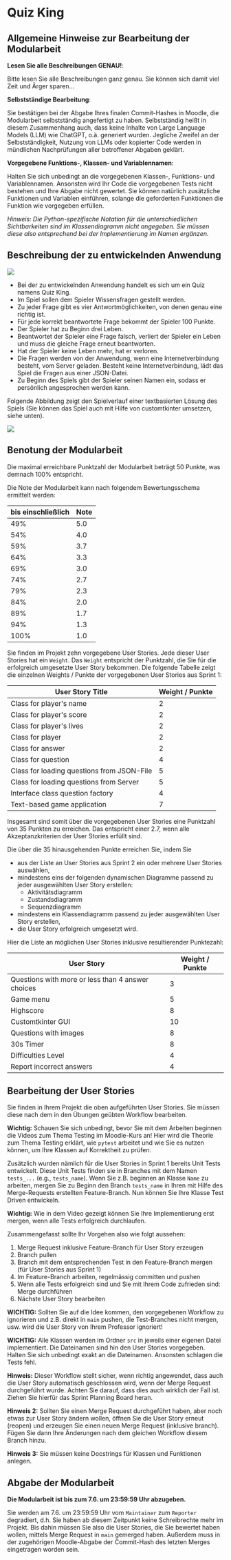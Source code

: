 
# Quiz King

## Allgemeine Hinweise zur Bearbeitung der Modularbeit

**Lesen Sie alle Beschreibungen GENAU!**:

Bitte lesen Sie alle Beschreibungen ganz genau. Sie können sich damit viel Zeit und Ärger sparen...

**Selbstständige Bearbeitung**: 

Sie bestätigen bei der Abgabe Ihres finalen Commit-Hashes in Moodle, die Modularbeit selbstständig angefertigt zu haben. 
Selbstständig heißt in diesem Zusammenhang auch, dass keine Inhalte von Large Language Models (LLM) wie ChatGPT, o.ä. generiert wurden. 
Jegliche Zweifel an der Selbstständigkeit, Nutzung von LLMs oder kopierter Code werden in mündlichen Nachprüfungen aller betroffener Abgaben geklärt.

**Vorgegebene Funktions-, Klassen- und Variablennamen**: 

Halten Sie sich unbedingt an die vorgegebenen Klassen-, Funktions- und Variablennamen. 
Ansonsten wird Ihr Code die vorgegebenen Tests nicht bestehen und Ihre Abgabe nicht gewertet.
Sie können natürlich zusätzliche Funktionen und Variablen einführen, solange die geforderten Funktionen die Funktion wie vorgegeben erfüllen. 

*Hinweis: Die Python-spezifische Notation für die unterschiedlichen Sichtbarkeiten sind im Klassendiagramm nicht angegeben. 
Sie müssen diese also entsprechend bei der Implementierung im Namen ergänzen.*

## Beschreibung der zu entwickelnden Anwendung

![](assets/logo.jpeg)

* Bei der zu entwickelnden Anwendung handelt es sich um ein Quiz namens Quiz King.
* Im Spiel sollen dem Spieler Wissensfragen gestellt werden.
* Zu jeder Frage gibt es vier Antwortmöglichkeiten, von denen genau eine richtig ist.
* Für jede korrekt beantwortete Frage bekommt der Spieler 100 Punkte.
* Der Spieler hat zu Beginn drei Leben.
* Beantwortet der Spieler eine Frage falsch, verliert der Spieler ein Leben und muss die gleiche Frage erneut beantworten.
* Hat der Spieler keine Leben mehr, hat er verloren.
* Die Fragen werden von der Anwendung, wenn eine Internetverbindung besteht, vom Server geladen. 
  Besteht keine Internetverbindung, lädt das Spiel die Fragen aus einer JSON-Datei.
* Zu Beginn des Spiels gibt der Spieler seinen Namen ein, sodass er persönlich angesprochen werden kann.

Folgende Abbildung zeigt den Spielverlauf einer textbasierten Lösung des Spiels (Sie können das Spiel auch mit Hilfe von customtkinter umsetzen, siehe unten).

![](images/gameplay_text_based.gif)


## Benotung der Modularbeit

Die maximal erreichbare Punktzahl der Modularbeit beträgt 50 Punkte, was demnach 100% entspricht.

Die Note der Modularbeit kann nach folgendem Bewertungsschema ermittelt werden:

| bis einschließlich | Note |
|--------------------|------|
| 49%                | 5.0  |
| 54%                | 4.0  |
| 59%                | 3.7  |
| 64%                | 3.3  |
| 69%                | 3.0  |
| 74%                | 2.7  |
| 79%                | 2.3  |
| 84%                | 2.0  |
| 89%                | 1.7  |
| 94%                | 1.3  |
| 100%               | 1.0  |

Sie finden im Projekt zehn vorgegebene User Stories. 
Jede dieser User Stories hat ein `Weight`. 
Das `Weight` entspricht der Punktzahl, die Sie für die erfolgreich umgesetzte User Story bekommen.
Die folgende Tabelle zeigt die einzelnen Weights / Punkte der vorgegebenen User Stories aus Sprint 1:

| User Story Title                           | Weight / Punkte |
|--------------------------------------------|-----------------|
| Class for player's name                    | 2               |
| Class for player's score                   | 2               |
| Class for player's lives                   | 2               |
| Class for player                           | 2               |
| Class for answer                           | 2               |
| Class for question                         | 4               |
| Class for loading questions from JSON-File | 5               |
| Class for loading questions from Server    | 5               |
| Interface class question factory           | 4               |
| Text-based game application                | 7               |

Insgesamt sind somit über die vorgegebenen User Stories eine Punktzahl von 35 Punkten zu erreichen. 
Das entspricht einer 2.7, wenn alle Akzeptanzkriterien der User Stories erfüllt sind.

Die über die 35 hinausgehenden Punkte erreichen Sie, indem Sie 

* aus der Liste an User Stories aus Sprint 2 ein oder mehrere User Stories auswählen,
* mindestens eins der folgenden dynamischen Diagramme passend zu jeder ausgewählten User Story erstellen:
  * Aktivitätsdiagramm
  * Zustandsdiagramm
  * Sequenzdiagramm
* mindestens ein Klassendiagramm passend zu jeder ausgewählten User Story erstellen,
* die User Story erfolgreich umgesetzt wird.

Hier die Liste an möglichen User Stories inklusive resultierender Punktezahl:

| User Story                                        | Weight / Punkte |
|---------------------------------------------------|-----------------|
| Questions with more or less than 4 answer choices | 3               |
| Game menu                                         | 5               |
| Highscore                                         | 8               |
| Customtkinter GUI                                 | 10              |
| Questions with images                             | 8               |
| 30s Timer                                         | 8               |
| Difficulties Level                                | 4               |
| Report incorrect answers                          | 4               |

## Bearbeitung der User Stories

Sie finden in Ihrem Projekt die oben aufgeführten User Stories.
Sie müssen diese nach dem in den Übungen geübten Workflow bearbeiten.

**Wichtig:** Schauen Sie sich unbedingt, bevor Sie mit dem Arbeiten beginnen die Videos zum Thema Testing im Moodle-Kurs an! 
Hier wird die Theorie zum Thema Testing erklärt, wie `pytest` arbeitet und wie Sie es nutzen können, um Ihre Klassen auf Korrektheit zu prüfen.

Zusätzlich wurden nämlich für die User Stories in Sprint 1 bereits Unit Tests entwickelt.
Diese Unit Tests finden sie in Branches mit dem Namen `tests_...` (e.g., `tests_name`).
Wenn Sie z.B. beginnen an Klasse `Name` zu arbeiten, mergen Sie zu Beginn den Branch `tests_name` in Ihren mit Hilfe des Merge-Requests erstellten Feature-Branch.
Nun können Sie Ihre Klasse Test Driven entwickeln.

**Wichtig:** Wie in dem Video gezeigt können Sie Ihre Implementierung erst mergen, wenn alle Tests erfolgreich durchlaufen. 

Zusammengefasst sollte Ihr Vorgehen also wie folgt aussehen:

1. Merge Request inklusive Feature-Branch für User Story erzeugen
1. Branch pullen
1. Branch mit dem entsprechenden Test in den Feature-Branch mergen (für User Stories aus Sprint 1)
1. Im Feature-Branch arbeiten, regelmässig committen und pushen
1. Wenn alle Tests erfolgreich sind und Sie mit Ihrem Code zufrieden sind: Merge durchführen
1. Nächste User Story bearbeiten

**WICHTIG:** Sollten Sie auf die Idee kommen, den vorgegebenen Workflow zu ignorieren und z.B. direkt in `main` pushen, die Test-Branches nicht mergen, usw. wird die User Story von Ihrem Professor ignoriert!

**WICHTIG:** Alle Klassen werden im Ordner `src` in jeweils einer eigenen Datei implementiert. Die Dateinamen sind hin den User Stories vorgegeben. Halten Sie sich unbedingt exakt an die Dateinamen. Ansonsten schlagen die Tests fehl.

**Hinweis:** Dieser Workflow stellt sicher, wenn richtig angewendet, dass auch die User Story automatisch geschlossen wird, wenn der Merge Request durchgeführt wurde. 
Achten Sie darauf, dass dies auch wirklich der Fall ist. Ziehen Sie hierfür das Sprint Planning Board heran.

**Hinweis 2:** Sollten Sie einen Merge Request durchgeführt haben, aber noch etwas zur User Story ändern wollen, öffnen Sie die User Story erneut (reopen) und erzeugen Sie einen neuen Merge Request (inklusive branch). Fügen Sie dann Ihre Änderungen nach dem gleichen Workflow diesem Branch hinzu.

**Hinweis 3:** Sie müssen keine Docstrings für Klassen und Funktionen anlegen.



## Abgabe der Modularbeit

**Die Modularbeit ist bis zum 7.6. um 23:59:59 Uhr abzugeben.**

Sie werden am 7.6. um 23:59:59 Uhr vom `Maintainer` zum `Reporter` degradiert, d.h. Sie haben ab diesem Zeitpunkt keine Schreibrechte mehr im Projekt.
Bis dahin müssen Sie also die User Stories, die Sie bewertet haben wollen, mittels Merge Request in `main` gemerged haben.
Außerdem muss in der zugehörigen Moodle-Abgabe der Commit-Hash des letzten Merges eingetragen worden sein.


